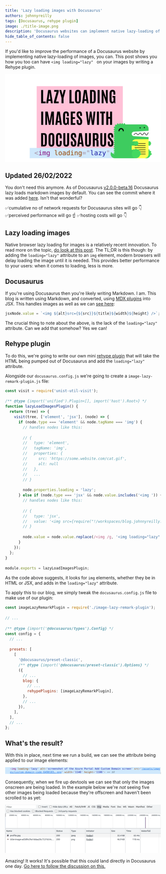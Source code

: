 ```yaml
---
title: 'Lazy loading images with Docusaurus'
authors: johnnyreilly
tags: [Docusaurus, rehype plugin]
image: ./title-image.png
description: 'Docusaurus websites can implement native lazy-loading of images, you can by writing a Rehype plugin.'
hide_table_of_contents: false
---
```


If you'd like to improve the performance of a Docusaurus website by implementing native lazy-loading of images, you can. This post shows you how you too can have `<img loading="lazy" ` on your images by writing a Rehype plugin.

![title image reading "Lazy loading images with Docusaurus" with a Docusaurus logo and an image that reads `<img loading="lazy" `](title-image.png)

## Updated 26/02/2022

You don't need this anymore. As of Docusaurus [v2.0.0-beta.16](https://github.com/facebook/docusaurus/releases/tag/v2.0.0-beta.16) Docusaurus lazy loads markdown images by default. You can see the commit where it was added [here](https://github.com/facebook/docusaurus/pull/6598). Isn't that wonderful?

✅cumulative no of network requests for Docusaurus sites will go 👇
✅perceived performance will go ☝️
✅hosting costs will go 👇

## Lazy loading images

Native browser lazy loading for images is a relatively recent innovation. To read more on the topic, [do look at this post](https://web.dev/browser-level-image-lazy-loading/). The TL;DR is this though: by adding the `loading="lazy"` attribute to an `img` element, modern browsers will delay loading the image until it is needed. This provides better performance to your users: when it comes to loading, less is more.

## Docusaurus

If you're using Docusaurus then you're likely writing Markdown. I am. This blog is written using Markdown, and converted, using [MDX plugins](https://docusaurus.io/docs/next/markdown-features/plugins) into JSX. This handles images as well as we can [see here](https://github.com/facebook/docusaurus/blob/6ec0db4722cbf988fd5280a4442223637c2de8d7/packages/docusaurus-mdx-loader/src/remark/transformImage/index.ts#L79):

```ts
jsxNode.value = `<img ${alt}src={${src}}${title}${width}${height} />`;
```

The crucial thing to note about the above, is the lack of the `loading="lazy"` attribute. Can we add that somehow? Yes we can!

## Rehype plugin

To do this, we're going to write our own mini [rehype plugin](https://github.com/rehypejs) that will take the HTML being pumped out of Docusaurus and add the `loading="lazy"` attribute.

Alongside our `docusaurus.config.js` we're going to create a `image-lazy-remark-plugin.js` file:

```js
const visit = require('unist-util-visit');

/** @type {import('unified').Plugin<[], import('hast').Root>} */
function lazyLoadImagesPlugin() {
  return (tree) => {
    visit(tree, ['element', 'jsx'], (node) => {
      if (node.type === 'element' && node.tagName === 'img') {
        // handles nodes like this:

        // {
        //   type: 'element',
        //   tagName: 'img',
        //   properties: {
        //     src: 'https://some.website.com/cat.gif',
        //     alt: null
        //   },
        //   ...
        // }

        node.properties.loading = 'lazy';
      } else if (node.type === 'jsx' && node.value.includes('<img ')) {
        // handles nodes like this:

        // {
        //   type: 'jsx',
        //   value: '<img src={require("!/workspaces/blog.johnnyreilly.com/blog-website/node_modules/url-loader/dist/cjs.js?limit=10000&name=assets/images/[name]-[hash].[ext]&fallback=/workspaces/blog.johnnyreilly.com/blog-website/node_modules/file-loader/dist/cjs.js!./bower-with-the-long-paths.png").default} width="640" height="497" />'
        // }

        node.value = node.value.replace(/<img /g, '<img loading="lazy" ');
      }
    });
  };
}

module.exports = lazyLoadImagesPlugin;
```

As the code above suggests, it looks for `img` elements, whether they be in HTML or JSX, and adds in the `loading="lazy"` attribute.

To apply this to our blog, we simply tweak the `docusaurus.config.js` file to make use of our plugin:

```js
const imageLazyRemarkPlugin = require('./image-lazy-remark-plugin');

// ...

/** @type {import('@docusaurus/types').Config} */
const config = {
  // ...

  presets: [
    [
      '@docusaurus/preset-classic',
      /** @type {import('@docusaurus/preset-classic').Options} */
      ({
        // ...
        blog: {
          // ...
          rehypePlugins: [imageLazyRemarkPlugin],
        },
        // ...
      }),
    ],
  ],
  // ...
};
```

## What's the result?

With this in place, next time we run a build, we can see the attribute being applied to our image elements:

![screenshot of an img element with the loading="lazy" attribute set](screenshot-of-img-loading-lazy-element.png)

Consequently, when we fire up devtools we can see that only the images onscreen are being loaded. In the example below we're _not_ seeing five other images being loaded because they're offscreen and haven't been scrolled to as yet:

![screenshot of chrome devtools showing only two images being loaded - the ones that are on the screen](screenshot-of-chrome-devtools-showing-only-onscreen-images-loaded.png)

Amazing! It works! It's possible that this could land directly in Docusaurus one day. [Go here to follow the discussion on this.](https://docusaurus.io/feature-requests/p/lazy-loading-images-in-blog-posts-by-default)
